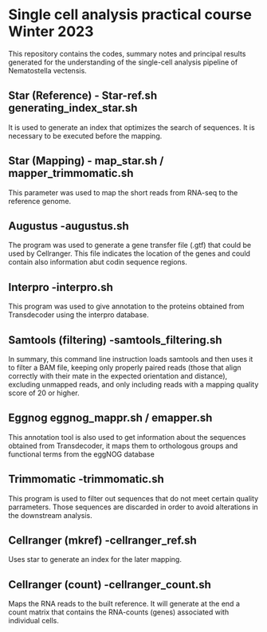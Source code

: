 # Single cell analysis practical course Winter 2023
This repository contains the codes, summary notes and principal results generated for the understanding of the single-cell analysis pipeline of Nematostella vectensis. 

## Star (Reference) - Star-ref.sh generating_index_star.sh
It is used to generate an index that optimizes the search of sequences. It is necessary to be executed before the mapping.

## Star (Mapping) - map_star.sh / mapper_trimmomatic.sh
This parameter was used to map the short reads from RNA-seq to the reference genome. 

## Augustus -augustus.sh
The program was used to generate a gene transfer file (.gtf) that could be used by Cellranger. This file indicates the location of the genes and could contain also information abut codin sequence regions. 


## Interpro -interpro.sh
This program was used to give annotation to the proteins obtained from Transdecoder using the interpro database.

## Samtools (filtering) -samtools_filtering.sh

In summary, this command line instruction loads samtools and then uses it to filter a BAM file, keeping only properly paired reads (those that align correctly with their mate in the expected orientation and distance), excluding unmapped reads, and only including reads with a mapping quality score of 20 or higher. 

## Eggnog eggnog_mappr.sh / emapper.sh

This annotation tool is also used to get information about the sequences obtained from Transdecoder, it maps them to orthologous groups and functional terms from the eggNOG database

## Trimmomatic -trimmomatic.sh

This program is used to filter out sequences that do not meet certain quality parrameters. Those sequences are discarded in order to avoid alterations in the downstream analysis. 

## Cellranger (mkref) -cellranger_ref.sh  

Uses star to generate an index for the later mapping.

## Cellranger (count) -cellranger_count.sh
Maps the RNA reads to the built reference. It will generate at the end a count matrix that contains the RNA-counts (genes) associated with individual cells.

